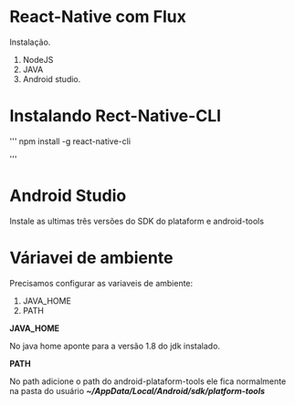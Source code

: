 # React-Native com Flux #

Instalação.

1. NodeJS
2. JAVA
3. Android studio.


# Instalando Rect-Native-CLI #

'''
npm install -g react-native-cli

'''

# Android Studio #

Instale as ultimas três versões do SDK do plataform e android-tools

# Váriavei de ambiente #

Precisamos configurar as variaveis de ambiente:

1. JAVA_HOME
2. PATH


**JAVA_HOME**

No java home aponte para a versão 1.8 do jdk instalado.

**PATH**

No path adicione o path do android-plataform-tools ele fica normalmente na pasta do usuário ***~/AppData/Local/Android/sdk/platform-tools***



